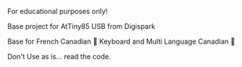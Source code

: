 For educational purposes only!

Base project for AtTiny85 USB from Digispark

Base for French Canadian 🍁 Keyboard and Multi Language Canadian 🍁 

Don't Use as is... read the code.
